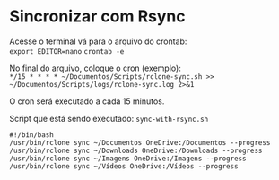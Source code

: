 # Sincronizar com Rsync
Acesse o terminal vá para o arquivo do crontab:  
`export EDITOR=nano`
`crontab -e`

No final do arquivo, coloque o cron (exemplo):  
`*/15 * * * * ~/Documentos/Scripts/rclone-sync.sh >> ~/Documentos/Scripts/logs/rclone-sync.log 2>&1`

O cron será executado a cada 15 minutos.

Script que está sendo executado: `sync-with-rsync.sh`  
```
#!/bin/bash
/usr/bin/rclone sync ~/Documentos OneDrive:/Documentos --progress
/usr/bin/rclone sync ~/Downloads OneDrive:/Downloads --progress
/usr/bin/rclone sync ~/Imagens OneDrive:/Imagens --progress
/usr/bin/rclone sync ~/Vídeos OneDrive:/Vídeos --progress
```